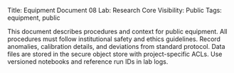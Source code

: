 Title: Equipment Document 08
Lab: Research Core
Visibility: Public
Tags: equipment, public

This document describes procedures and context for public equipment.
All procedures must follow institutional safety and ethics guidelines.
Record anomalies, calibration details, and deviations from standard protocol.
Data files are stored in the secure object store with project-specific ACLs.
Use versioned notebooks and reference run IDs in lab logs.
